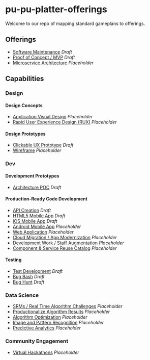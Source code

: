 # pu-pu-platter-offerings
Welcome to our repo of mapping standard gameplans to offerings.
## Offerings
- [Software Maintenance](/software-maintenance/README.md) *Draft*
- [Proof of Concept / MVP](/app-mvp/README.md) *Draft*
- [Microservice Architecture](/microservice-architecture/README.md) *Placeholder*

## Capabilities

### Design

#### Design Concepts
- [Application Visual Design](/app-visual-design/README.md) *Placeholder*
- [Rapid User Experience Design (RUX)](/rapid-ux/README.md) *Placeholder*

#### Design Prototypes
- [Clickable UX Prototype](/clickable-ux-prototype/README.md) *Draft*
- [Wireframe](/wireframe/README.md) *Placeholder*

### Dev

#### Development Prototypes
- [Architecture POC](/architecture-poc/README.md) *Draft*

#### Production-Ready Code Development

- [API Creation](/api-creation-app/README.md) *Draft*
- [HTML5 Mobile App](/html5-mobile-app/README.md) *Draft*
- [iOS Mobile App](/ios-mobile-app/README.md) *Draft*
- [Android Mobile App](/android-mobile-app/README.md) *Placeholder*
- [Web Application](/web-app/README.md) *Placeholder*
- [Cloud Migration / App Modernization](/cloud-migration/README.md) *Placeholder*
- [Development Work / Staff Augmentation](/dev-augmentation/README.md) *Placeholder*
- [Component & Service Reuse Catalog](/reuse-catalog/README.md) *Placeholder*

#### Testing
- [Test Development](/test-development/README.md) *Draft*
- [Bug Bash](/bug-bash/README.md) *Draft*
- [Bug Hunt](/bug-hunt/README.md) *Draft*

### Data Science
- [SRMs / Real Time Algorithm Challenges](/srms/README.md) *Placeholder*
- [Productionalize Algorithm Results](/datascience-to-code/README.md) *Placeholder*
- [Algorithm Optimization](/algo-optimization/README.md) *Placeholder*
- [Image and Pattern Recognition](/image-recognition/README.md) *Placeholder*
- [Predictive Analytics](/predictive-analytics/README.md) *Placeholder*

### Community Engagement
- [Virtual Hackathons](/virtual-hackathons/README.md) *Placeholder*
